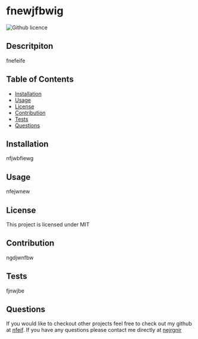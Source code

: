 # fnewjfbwig 
  ![Github licence](https://img.shields.io/badge/license-MIT-blue.svg)

  ## Descritpiton

  fnefeife

  ## Table of Contents 

  * [Installation](#installation)
  * [Usage](#usage)
  * [License](#license)
  * [Contribution](#contribution)
  * [Tests](#tests)
  * [Questions](#questions)
  
  ## Installation 

  nfjwbfiewg

  ## Usage

  nfejwnew

  ## License 
  
  This project is licensed under MIT

  ## Contribution
  
  ngdjwnfbw

  ## Tests

  fjnwjbe

  ## Questions

  If you would like to checkout other projects feel free to check out my github at [nfeif](https://github.com/nfeif).
  If you have any questions please contact me directly at [nejrgnir](mailto:nejrgnir)

